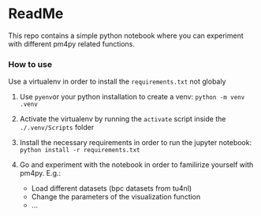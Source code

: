 # ReadMe

This repo contains a simple python notebook where you can experiment with different pm4py related functions. 

### How to use

Use a virtualenv in order to install the `requirements.txt` not globaly

1. Use `pyenv`or your python installation to create a venv:
`python -m venv .venv`

2. Activate the virtualenv by running the `activate` script inside the `./.venv/Scripts` folder

3. Install the necessary requirements in order to run the jupyter notebook:
`python install -r requirements.txt`

4. Go and experiment with the notebook in order to familirize yourself with pm4py. E.g.:
    - Load different datasets (bpc datasets from tu4nl)
    - Change the parameters of the visualization function
    - ...